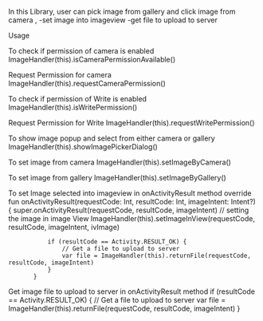 In this Library, user can pick image from gallery and click image from camera ,
-set image  into imageview
-get file to upload to server

Usage

To check if permission of camera is enabled
    ImageHandler(this).isCameraPermissionAvailable()

Request Permission for camera
    ImageHandler(this).requestCameraPermission()

To check if permission of Write  is enabled
    ImageHandler(this).isWritePermission()

Request Permission for Write
    ImageHandler(this).requestWritePermission()

To show image popup and select from either camera or gallery
    ImageHandler(this).showImagePickerDialog()

To set image from camera
     ImageHandler(this).setImageByCamera()

To set image from gallery
       ImageHandler(this).setImageByGallery()

To set Image selected into imageview in onActivityResult method
          override fun onActivityResult(requestCode: Int, resultCode: Int, imageIntent: Intent?) {
               super.onActivityResult(requestCode, resultCode, imageIntent)
               // setting the image in image View
               ImageHandler(this).setImageInView(requestCode, resultCode, imageIntent, ivImage)

               if (resultCode == Activity.RESULT_OK) {
                   // Get a file to upload to server
                   var file = ImageHandler(this).returnFile(requestCode, resultCode, imageIntent)
               }
           }

Get image file to upload to server in onActivityResult method
          if (resultCode == Activity.RESULT_OK) {
                             // Get a file to upload to server
                             var file = ImageHandler(this).returnFile(requestCode, resultCode, imageIntent)
                         }

